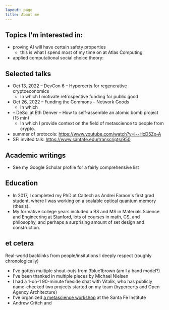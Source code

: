 ```yaml
---
layout: page
title: About me
---
```


## Topics I'm interested in:
- proving AI will have certain safety properties
  - this is what I spend most of my time on at Atlas Computing
- applied computational social choice theory:

## Selected talks
- Oct 13, 2022 – DevCon 6 – Hypercerts for regenerative cryptoeconomics
  - In which I motivate retrospective funding for public good
- Oct 26, 2022 – Funding the Commons – Network Goods
  - In which 
- – DeSci at Eth Denver – How to self-assemble an atomic bomb project (15 min)
  - In which I provide context on the field of metascience to people from crypto.
- summer of protocols: https://www.youtube.com/watch?v=i--HcD5Zx-A
- SFI invited talk: https://www.santafe.edu/transcripts/950

## Academic writings
- See my Google Scholar profile for a fairly comprehensive list

## Education
- In 2017, I completed my PhD at Caltech as Andrei Faraon's first grad student, where I was working on a scalable optical quantum memory (thesis).
- My formative college years included a BS and MS in Materials Science and Engineering at Stanford, lots of courses in math, CS, and philosophy, and perhaps a surprising amount of set design and construction.
 
## et cetera 
Real-world backlinks from people/insitutions I deeply respect (roughly chronologically)
- I've gotten multiple shout-outs from 3blue1brown (am I a hand model?)
- I've been thanked in multiple pieces by Michael Nielsen
- I had a 1-on-1 90-minute fireside chat with Vitalik, who has publicly name-checked two projects started on my team (hypercerts and Open Agency Architecture)
- I've organized [a metascience workshop](https://www.santafe.edu/events/accelerating-science-risks-incentives-and-rewards) at the Santa Fe Institute
- Andrew Critch and 
